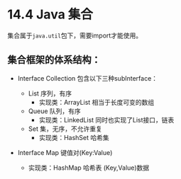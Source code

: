 # 14.4 Java 集合

集合属于`java.util`包下，需要import才能使用。

## 集合框架的体系结构：

- Interface Collection 包含以下三种subInterface：

  - List 序列，有序
    - 实现类：ArrayList 相当于长度可变的数组
  - Queue 队列，有序
    - 实现类：LinkedList 同时也实现了List接口，链表
  - Set 集，无序，不允许重复
    - 实现类：HashSet 哈希集

  

- Interface Map 键值对(Key:Value)

  - 实现类：HashMap 哈希表 (Key,Value)数据